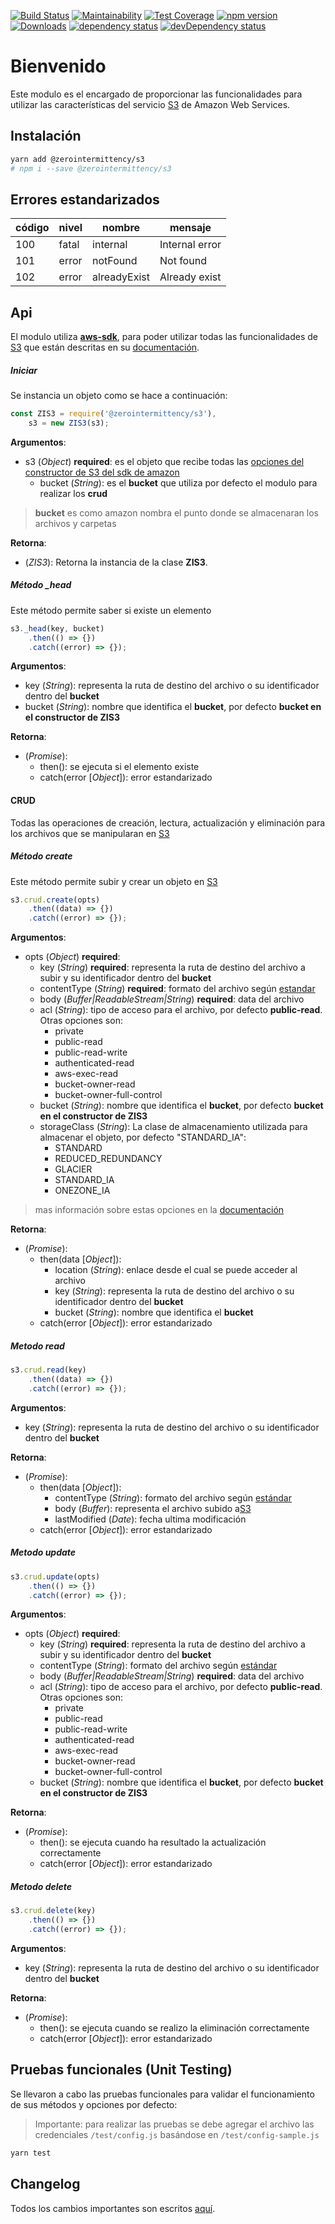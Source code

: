 [![Build Status](https://travis-ci.org/zerointermittency/s3.svg?branch=master)](https://travis-ci.org/zerointermittency/s3)
[![Maintainability](https://api.codeclimate.com/v1/badges/c3afc1fac7199fbbc9d5/maintainability)](https://codeclimate.com/github/zerointermittency/s3/maintainability)
[![Test Coverage](https://api.codeclimate.com/v1/badges/c3afc1fac7199fbbc9d5/test_coverage)](https://codeclimate.com/github/zerointermittency/s3/test_coverage)
[![npm version](https://badge.fury.io/js/%40zerointermittency%2Fs3.svg)](https://badge.fury.io/js/%40zerointermittency%2Fs3)
[![Downloads](https://img.shields.io/npm/dt/@zerointermittency/s3.svg)](https://www.npmjs.com/package/@zerointermittency/s3)
[![dependency status](https://david-dm.org/zerointermittency/s3.svg)](https://david-dm.org/zerointermittency/s3)
[![devDependency status](https://david-dm.org/zerointermittency/s3/dev-status.svg)](https://david-dm.org/zerointermittency/s3)

# Bienvenido

Este modulo es el encargado de proporcionar las funcionalidades para utilizar las características del servicio [S3][s3] de Amazon Web Services.

## Instalación

```bash
yarn add @zerointermittency/s3
# npm i --save @zerointermittency/s3
```

## Errores estandarizados

código | nivel | nombre      | mensaje
-------|-------|-------------|--------------
100    |fatal  |internal     |Internal error
101    |error  |notFound     |Not found
102    |error  |alreadyExist |Already exist

## Api

El modulo utiliza **[aws-sdk][aws-sdk]**, para poder utilizar todas las funcionalidades de [S3][s3] que están descritas en su [documentación][aws-sdk-s3].

##### Iniciar

Se instancia un objeto como se hace a continuación:

```javascript
const ZIS3 = require('@zerointermittency/s3'),
    s3 = new ZIS3(s3);
```

**Argumentos**:

- s3 \(*Object*\) **required**: es el objeto que recibe todas las [opciones del constructor de S3 del sdk de amazon][aws-sdk-s3-constructor-property]
    - bucket \(*String*\): es el **bucket** que utiliza por defecto el modulo para realizar los **crud**

> **bucket** es como amazon nombra el punto donde se almacenaran los archivos y carpetas

**Retorna**:

- \(*ZIS3*\): Retorna la instancia de la clase **ZIS3**.

##### Método **_head**

Este método permite saber si existe un elemento

```javascript
s3._head(key, bucket)
    .then(() => {})
    .catch((error) => {});
```

**Argumentos**:

- key \(*String*\): representa la ruta de destino del archivo o su identificador dentro del **bucket**
- bucket \(*String*\): nombre que identifica el **bucket**, por defecto **bucket en el constructor de ZIS3**

**Retorna**:

- \(*Promise*\):
    - then(): se ejecuta si el elemento existe
    - catch(error \[*Object*\]): error estandarizado

#### CRUD

Todas las operaciones de creación, lectura, actualización y eliminación para los archivos que se manipularan en [S3][s3]

##### Método **create**

Este método permite subir y crear un objeto en [S3][s3]

```javascript
s3.crud.create(opts)
    .then((data) => {})
    .catch((error) => {});
```

**Argumentos**:

- opts \(*Object*\) **required**:
    - key \(*String*\) **required**: representa la ruta de destino del archivo a subir y su identificador dentro del **bucket**
    - contentType \(*String*\) **required**: formato del archivo según [estandar][mime-types]
    - body \(*Buffer|ReadableStream|String*\) **required**: data del archivo
    - acl \(*String*\): tipo de acceso para el archivo, por defecto **public-read**. Otras opciones son:
        - private
        - public-read
        - public-read-write
        - authenticated-read
        - aws-exec-read
        - bucket-owner-read
        - bucket-owner-full-control
    - bucket \(*String*\): nombre que identifica el **bucket**, por defecto **bucket en el constructor de ZIS3**
    - storageClass \(*String*\): La clase de almacenamiento utilizada para almacenar el objeto, por defecto "STANDARD_IA":
        - STANDARD
        - REDUCED_REDUNDANCY
        - GLACIER
        - STANDARD_IA
        - ONEZONE_IA

> mas información sobre estas opciones en la [documentación][aws-sdk-s3]

**Retorna**:

- \(*Promise*\):
    - then(data \[*Object*\]):
        - location \(*String*\): enlace desde el cual se puede acceder al archivo
        - key \(*String*\): representa la ruta de destino del archivo o su identificador dentro del **bucket**
        - bucket \(*String*\): nombre que identifica el **bucket**
    - catch(error \[*Object*\]): error estandarizado

##### Metodo **read**

```javascript
s3.crud.read(key)
    .then((data) => {})
    .catch((error) => {});
```

**Argumentos**:

- key \(*String*\): representa la ruta de destino del archivo o su identificador dentro del **bucket**

**Retorna**:

- \(*Promise*\):
    - then(data \[*Object*\]):
        - contentType \(*String*\): formato del archivo según [estándar][mime-types]
        - body \(*Buffer*\): representa el archivo subido a[S3][s3]
        - lastModified \(*Date*\): fecha ultima modificación
    - catch(error \[*Object*\]): error estandarizado

##### Metodo **update**

```javascript
s3.crud.update(opts)
    .then(() => {})
    .catch((error) => {});
```

**Argumentos**:

- opts \(*Object*\) **required**:
    - key \(*String*\) **required**: representa la ruta de destino del archivo a subir y su identificador dentro del **bucket**
    - contentType \(*String*\): formato del archivo según [estándar][mime-types]
    - body \(*Buffer|ReadableStream|String*\) **required**: data del archivo
    - acl \(*String*\): tipo de acceso para el archivo, por defecto **public-read**. Otras opciones son:
        - private
        - public-read
        - public-read-write
        - authenticated-read
        - aws-exec-read
        - bucket-owner-read
        - bucket-owner-full-control
    - bucket \(*String*\): nombre que identifica el **bucket**, por defecto **bucket en el constructor de ZIS3**

**Retorna**:

- \(*Promise*\):
    - then(): se ejecuta cuando ha resultado la actualización correctamente
    - catch(error \[*Object*\]): error estandarizado

##### Metodo **delete**

```javascript
s3.crud.delete(key)
    .then(() => {})
    .catch((error) => {});
```

**Argumentos**:

- key \(*String*\): representa la ruta de destino del archivo o su identificador dentro del **bucket**

**Retorna**:

- \(*Promise*\):
    - then(): se ejecuta cuando se realizo la eliminación correctamente
    - catch(error \[*Object*\]): error estandarizado

## Pruebas funcionales (Unit Testing)

Se llevaron a cabo las pruebas funcionales para validar el funcionamiento de sus métodos y opciones por defecto:

> Importante: para realizar las pruebas se debe agregar el archivo las credenciales ```/test/config.js``` basándose en ```/test/config-sample.js```

```bash
yarn test
```

## Changelog

Todos los cambios importantes son escritos [aquí](CHANGELOG.md).

[s3]: https://aws.amazon.com/es/s3/
[aws-sdk]: https://www.npmjs.com/package/aws-sdk
[aws-sdk-s3]: http://docs.aws.amazon.com/AWSJavaScriptSDK/latest/AWS/S3.html
[aws-sdk-s3-constructor-property]:http://docs.aws.amazon.com/AWSJavaScriptSDK/latest/AWS/S3.html#constructor-property
[npm-error]: https://bitbucket.org/smartbox_way/npm-error
[mime-types]:https://developer.mozilla.org/en-US/docs/Web/HTTP/Basics_of_HTTP/MIME_types/Complete_list_of_MIME_types
[istanbul]: https://istanbul.js.org/